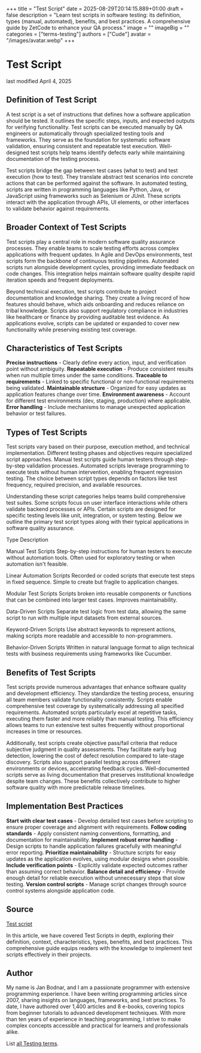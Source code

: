 +++
title = "Test Script"
date = 2025-08-29T20:14:15.889+01:00
draft = false
description = "Learn test scripts in software testing: its definition, types (manual, automated), benefits, and best practices. A comprehensive guide by ZetCode to enhance your QA process."
image = ""
imageBig = ""
categories = ["terms-testing"]
authors = ["Cude"]
avatar = "/images/avatar.webp"
+++

# Test Script

last modified April 4, 2025

## Definition of Test Script

A test script is a set of instructions that defines how a software application
should be tested. It outlines the specific steps, inputs, and expected outputs
for verifying functionality. Test scripts can be executed manually by QA
engineers or automatically through specialized testing tools and frameworks.
They serve as the foundation for systematic software validation, ensuring
consistent and repeatable test execution. Well-designed test scripts help teams
identify defects early while maintaining documentation of the testing process.

Test scripts bridge the gap between test cases (what to test) and test execution
(how to test). They translate abstract test scenarios into concrete actions that
can be performed against the software. In automated testing, scripts are written
in programming languages like Python, Java, or JavaScript using frameworks such
as Selenium or JUnit. These scripts interact with the application through APIs,
UI elements, or other interfaces to validate behavior against requirements.

## Broader Context of Test Scripts

Test scripts play a central role in modern software quality assurance processes.
They enable teams to scale testing efforts across complex applications with
frequent updates. In Agile and DevOps environments, test scripts form the
backbone of continuous testing pipelines. Automated scripts run alongside
development cycles, providing immediate feedback on code changes. This
integration helps maintain software quality despite rapid iteration speeds and
frequent deployments.

Beyond technical execution, test scripts contribute to project documentation and
knowledge sharing. They create a living record of how features should behave,
which aids onboarding and reduces reliance on tribal knowledge. Scripts also
support regulatory compliance in industries like healthcare or finance by
providing auditable test evidence. As applications evolve, scripts can be
updated or expanded to cover new functionality while preserving existing test
coverage.

## Characteristics of Test Scripts

**Precise instructions** - Clearly define every action, input,
and verification point without ambiguity.
**Repeatable execution** - Produce consistent results when run
multiple times under the same conditions.
**Traceable to requirements** - Linked to specific functional or
non-functional requirements being validated.
**Maintainable structure** - Organized for easy updates as
application features change over time.
**Environment awareness** - Account for different test
environments (dev, staging, production) where applicable.
**Error handling** - Include mechanisms to manage unexpected
application behavior or test failures.

## Types of Test Scripts

Test scripts vary based on their purpose, execution method, and technical
implementation. Different testing phases and objectives require specialized
script approaches. Manual test scripts guide human testers through step-by-step
validation processes. Automated scripts leverage programming to execute tests
without human intervention, enabling frequent regression testing. The choice
between script types depends on factors like test frequency, required precision,
and available resources.

Understanding these script categories helps teams build comprehensive test
suites. Some scripts focus on user interface interactions while others validate
backend processes or APIs. Certain scripts are designed for specific testing
levels like unit, integration, or system testing. Below we outline the primary
test script types along with their typical applications in software quality
assurance.

Type
Description

Manual Test Scripts
Step-by-step instructions for human testers to execute without automation
tools. Often used for exploratory testing or when automation isn't feasible.

Linear Automation Scripts
Recorded or coded scripts that execute test steps in fixed sequence. Simple
to create but fragile to application changes.

Modular Test Scripts
Scripts broken into reusable components or functions that can be combined
into larger test cases. Improves maintainability.

Data-Driven Scripts
Separate test logic from test data, allowing the same script to run with
multiple input datasets from external sources.

Keyword-Driven Scripts
Use abstract keywords to represent actions, making scripts more readable and
accessible to non-programmers.

Behavior-Driven Scripts
Written in natural language format to align technical tests with business
requirements using frameworks like Cucumber.

## Benefits of Test Scripts

Test scripts provide numerous advantages that enhance software quality and
development efficiency. They standardize the testing process, ensuring all team
members validate functionality consistently. Scripts enable comprehensive test
coverage by systematically addressing all specified requirements. Automated
scripts particularly excel at repetitive tasks, executing them faster and more
reliably than manual testing. This efficiency allows teams to run extensive test
suites frequently without proportional increases in time or resources.

Additionally, test scripts create objective pass/fail criteria that reduce
subjective judgment in quality assessments. They facilitate early bug detection,
lowering the cost of defect resolution compared to late-stage discovery. Scripts
also support parallel testing across different environments or devices,
accelerating feedback cycles. Well-documented scripts serve as living
documentation that preserves institutional knowledge despite team changes. These
benefits collectively contribute to higher software quality with more
predictable release timelines.

## Implementation Best Practices

**Start with clear test cases** - Develop detailed test cases
before scripting to ensure proper coverage and alignment with requirements.
**Follow coding standards** - Apply consistent naming
conventions, formatting, and documentation for maintainability.
**Implement robust error handling** - Design scripts to handle
application failures gracefully with meaningful error reporting.
**Prioritize maintainability** - Structure scripts for easy
updates as the application evolves, using modular designs when possible.
**Include verification points** - Explicitly validate expected
outcomes rather than assuming correct behavior.
**Balance detail and efficiency** - Provide enough detail for
reliable execution without unnecessary steps that slow testing.
**Version control scripts** - Manage script changes through
source control systems alongside application code.

## Source

[Test script](https://en.wikipedia.org/wiki/Test_script)

In this article, we have covered Test Scripts in depth, exploring their
definition, context, characteristics, types, benefits, and best practices. This
comprehensive guide equips readers with the knowledge to implement test scripts
effectively in their projects.

## Author

My name is Jan Bodnar, and I am a passionate programmer with extensive
programming experience. I have been writing programming articles since 2007,
sharing insights on languages, frameworks, and best practices. To date, I have
authored over 1,400 articles and 8 e-books, covering topics from beginner
tutorials to advanced development techniques. With more than ten years of
experience in teaching programming, I strive to make complex concepts accessible
and practical for learners and professionals alike.

List [all Testing terms](/all/#terms-test).